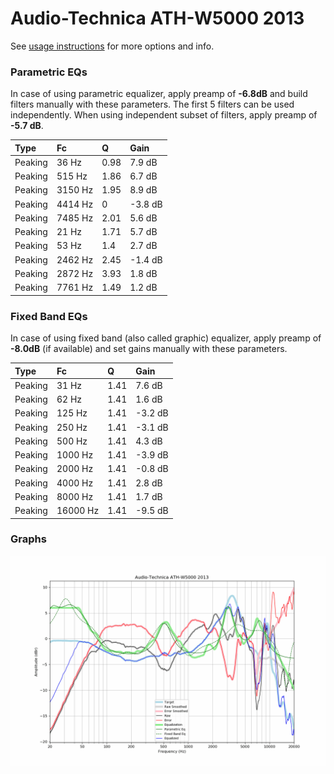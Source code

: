 # Audio-Technica ATH-W5000 2013
See [usage instructions](https://github.com/jaakkopasanen/AutoEq#usage) for more options and info.

### Parametric EQs
In case of using parametric equalizer, apply preamp of **-6.8dB** and build filters manually
with these parameters. The first 5 filters can be used independently.
When using independent subset of filters, apply preamp of **-5.7 dB**.

| Type    | Fc      |    Q | Gain    |
|:--------|:--------|:-----|:--------|
| Peaking | 36 Hz   | 0.98 | 7.9 dB  |
| Peaking | 515 Hz  | 1.86 | 6.7 dB  |
| Peaking | 3150 Hz | 1.95 | 8.9 dB  |
| Peaking | 4414 Hz | 0    | -3.8 dB |
| Peaking | 7485 Hz | 2.01 | 5.6 dB  |
| Peaking | 21 Hz   | 1.71 | 5.7 dB  |
| Peaking | 53 Hz   | 1.4  | 2.7 dB  |
| Peaking | 2462 Hz | 2.45 | -1.4 dB |
| Peaking | 2872 Hz | 3.93 | 1.8 dB  |
| Peaking | 7761 Hz | 1.49 | 1.2 dB  |

### Fixed Band EQs
In case of using fixed band (also called graphic) equalizer, apply preamp of **-8.0dB**
(if available) and set gains manually with these parameters.

| Type    | Fc       |    Q | Gain    |
|:--------|:---------|:-----|:--------|
| Peaking | 31 Hz    | 1.41 | 7.6 dB  |
| Peaking | 62 Hz    | 1.41 | 1.6 dB  |
| Peaking | 125 Hz   | 1.41 | -3.2 dB |
| Peaking | 250 Hz   | 1.41 | -3.1 dB |
| Peaking | 500 Hz   | 1.41 | 4.3 dB  |
| Peaking | 1000 Hz  | 1.41 | -3.9 dB |
| Peaking | 2000 Hz  | 1.41 | -0.8 dB |
| Peaking | 4000 Hz  | 1.41 | 2.8 dB  |
| Peaking | 8000 Hz  | 1.41 | 1.7 dB  |
| Peaking | 16000 Hz | 1.41 | -9.5 dB |

### Graphs
![](./Audio-Technica%20ATH-W5000%202013.png)